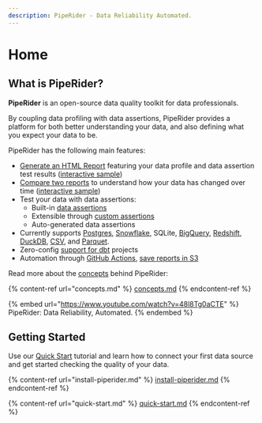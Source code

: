 ```yaml
---
description: PipeRider - Data Reliability Automated.
---
```


# Home

## What is PipeRider?

**PipeRider** is an open-source data quality toolkit for data professionals.

By coupling data profiling with data assertions, PipeRider provides a platform for both better understanding your data, and also defining what you expect your data to be.

PipeRider has the following main features:

* [Generate an HTML Report](how-to-guides/generate-report.md) featuring your data profile and data assertion test results ([interactive sample](https://piperider-github-readme.s3.ap-northeast-1.amazonaws.com/run-0.9.0/index.html))
* [Compare two reports](how-to-guides/compare-reports.md) to understand how your data has changed over time ([interactive sample](https://piperider-github-readme.s3.ap-northeast-1.amazonaws.com/comparison-0.9.0/index.html))
* Test your data with data assertions:
  * Built-in [data assertions](data-quality-assertions/assertion-configuration.md)
  * Extensible through [custom assertions](data-quality-assertions/custom-assertions.md)
  * Auto-generated data assertions
* Currently supports [Postgres](data-sources/supported-data-sources/postgres-connector.md), [Snowflake](data-sources/supported-data-sources/snowflake-connector.md), SQLite, [BigQuery](data-sources/supported-data-sources/bigquery-connector.md), [Redshift](data-sources/supported-data-sources/redshift-connector.md), [DuckDB](data-sources/supported-data-sources/duckdb-connector.md), [CSV](data-sources/supported-data-sources/csv-connector.md), and [Parquet](data-sources/supported-data-sources/parquet-connector.md).
* Zero-config [support for dbt](dbt-integration/) projects
* Automation through [GitHub Actions](how-to-guides/github-action.md), [save reports in S3](how-to-guides/aws-s3-+-github-ci.md)

Read more about the [concepts](concepts.md) behind PipeRider:

{% content-ref url="concepts.md" %}
[concepts.md](concepts.md)
{% endcontent-ref %}

{% embed url="https://www.youtube.com/watch?v=48l8Tg0aCTE" %}
PipeRider: Data Reliability, Automated.
{% endembed %}

## Getting Started

Use our [Quick Start](quick-start.md) tutorial and learn how to connect your first data source and get started checking the quality of your data.

{% content-ref url="install-piperider.md" %}
[install-piperider.md](install-piperider.md)
{% endcontent-ref %}

{% content-ref url="quick-start.md" %}
[quick-start.md](quick-start.md)
{% endcontent-ref %}
